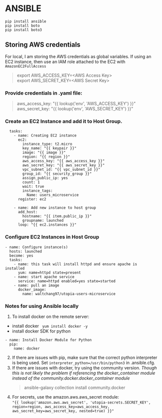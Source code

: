 # ANSIBLE

```
pip install ansible
pip install boto
pip install boto3
```
## Storing AWS credentials
For local, I am storing the AWS credentials as global variables. If using an EC2 instance, then use an IAM role attached to the EC2 with ```AmazonEC2FullAccess```  
> export AWS_ACCESS_KEY=\<AWS Access Key\>  
> export AWS_SECRET_KEY=\<AWS Secret Key\>  
### Provide credentials in .yaml file:
> aws_access_key: "{{ lookup('env', 'AWS_ACCESS_KEY') }}"  
> aws_secret_key: "{{ lookup('env', 'AWS_SECRET_KEY') }}"  
### Create an EC2 Instance and add it to Host Group.
```
  tasks:
    - name: Creating EC2 instance
      ec2:
        instance_type: t2.micro
        key_name: "{{ keypair }}"
        image: "{{ image }}"
        region: "{{ region }}"
        aws_access_key: "{{ aws_access_key }}"
        aws_secret_key: "{{ aws_secret_key }}"
        vpc_subnet_id: "{{ vpc_subnet_id }}"
        group_id: "{{ security_group }}"
        assign_public_ip: yes
        count: 1
        wait: true
        instance_tags:
          Name: users_microservice
      register: ec2
      
    - name: Add new instance to host group
      add_host:
        hostname: "{{ item.public_ip }}"
        groupname: launched
      loop: "{{ ec2.instances }}"
```
### Configure EC2 Instances in Host Group
```
- name: Configure instance(s)
  hosts: launched
  become: yes
  tasks:
    - name: this task will install httpd and ensure apache is installed
      yum: name=httpd state=present
    - name: start apache service
      service: name=httpd enabled=yes state=started
    - name: pull an image
      docker_image:
        name: waltchang97/utopia-users-microservice
```

### Notes for using Ansible locally
1) To install docker on the remote server:  
  - install docker ``` yum install docker -y``` 
  - install docker SDK for python  
  ```   
  - name: Install Docker Module for Python
    pip:
      name: docker
  ```
 2) If there are issues with pip, make sure that the correct python interpreter is being used. Set ```interpreter_python=/usr/bin/python3``` in .ansible.cfg. 
 3) If there are issues with docker, try using the community version. *Though this is not likely the problem if referencing the docker_container module instead of the community.docker.docker_container module*    
       > ansible-galaxy collection install community.docker  
 4) For secrets, use the amazon.aws.aws_secret module:  
    ```"{{ lookup('amazon.aws.aws_secret', 'utopia-secrets.SECRET_KEY', region=region, aws_access_key=aws_access_key, aws_secret_key=aws_secret_key, nested=true) }}"```

  


